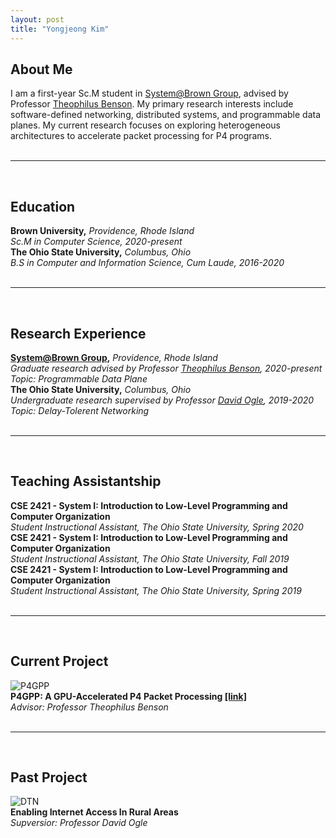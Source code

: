 ```yaml
---
layout: post
title: "Yongjeong Kim"
---
```


## About Me
I am a first-year Sc.M student in [System@Brown Group][system-group], advised by Professor [Theophilus Benson][theophilus-benson]. My primary research interests include software-defined networking, distributed systems, and programmable data planes. My current research focuses on exploring heterogeneous architectures to accelerate packet processing for P4 programs.  
&nbsp;
___
&nbsp;
## Education
**Brown University,** *Providence, Rhode Island*  
*Sc.M in Computer Science, 2020-present*  
**The Ohio State University,** *Columbus, Ohio*  
*B.S in Computer and Information Science, Cum Laude, 2016-2020*  
&nbsp;
___
&nbsp;
## Research Experience
**[System@Brown Group][system-group],** *Providence, Rhode Island*  
*Graduate research advised by Professor [Theophilus Benson][theophilus-benson], 2020-present*  
*Topic: Programmable Data Plane*  
**The Ohio State University,** *Columbus, Ohio*  
*Undergraduate research supervised by Professor [David Ogle][david-ogle], 2019-2020*  
*Topic: Delay-Tolerent Networking*  
&nbsp;
___
&nbsp;
## Teaching Assistantship
**CSE 2421 - System I: Introduction to Low-Level Programming and Computer Organization**  
*Student Instructional Assistant, The Ohio State University, Spring 2020*  
**CSE 2421 - System I: Introduction to Low-Level Programming and Computer Organization**  
*Student Instructional Assistant, The Ohio State University, Fall 2019*  
**CSE 2421 - System I: Introduction to Low-Level Programming and Computer Organization**  
*Student Instructional Assistant, The Ohio State University, Spring 2019*  
&nbsp;
___
&nbsp;
## Current Project
![P4GPP]({{site.baseurl}}/assets/img/p4gpp.jpg)  
**P4GPP: A GPU-Accelerated P4 Packet Processing [[link]][p4gpp]**  
*Advisor: Professor Theophilus Benson*  
&nbsp;
___
&nbsp;
## Past Project
![DTN]({{site.baseurl}}/assets/img/dtn.jpg)  
**Enabling Internet Access In Rural Areas**  
*Supversior: Professor David Ogle*  

[theophilus-benson]: https://cs.brown.edu/~tab/
[david-ogle]: https://sites.google.com/site/daveogle/dave-s-homepage
[system-group]: https://systems.cs.brown.edu/
[p4gpp]: https://cseyj.github.io/p4gpp/ 
